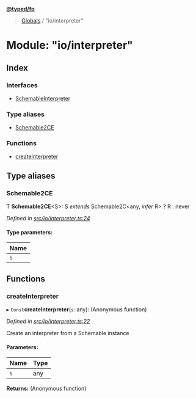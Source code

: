 **[@typed/fp](../README.md)**

> [Globals](../globals.md) / "io/interpreter"

# Module: "io/interpreter"

## Index

### Interfaces

* [SchemableInterpreter](../interfaces/_io_interpreter_.schemableinterpreter.md)

### Type aliases

* [Schemable2CE](_io_interpreter_.md#schemable2ce)

### Functions

* [createInterpreter](_io_interpreter_.md#createinterpreter)

## Type aliases

### Schemable2CE

Ƭ  **Schemable2CE**\<S>: S *extends* Schemable2C\<any, *infer* R> ? R : never

*Defined in [src/io/interpreter.ts:24](https://github.com/TylorS/typed-fp/blob/8639976/src/io/interpreter.ts#L24)*

#### Type parameters:

Name |
------ |
`S` |

## Functions

### createInterpreter

▸ `Const`**createInterpreter**(`s`: any): (Anonymous function)

*Defined in [src/io/interpreter.ts:22](https://github.com/TylorS/typed-fp/blob/8639976/src/io/interpreter.ts#L22)*

Create an interpreter from a Schemable instance

#### Parameters:

Name | Type |
------ | ------ |
`s` | any |

**Returns:** (Anonymous function)
